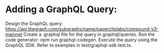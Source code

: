 # Adding a GraphQL Query:

Design the GraphQL query: https://api.thegraph.com/subgraphs/name/papercliplabs/compound-v3-mainnet
Create a .graphql file for the query in graphql/queries.
Run the code generator: npm run graphql-codegen.
Execute the query using the GraphQL SDK. Refer to examples in test/graphql-sdk.test.ts.
